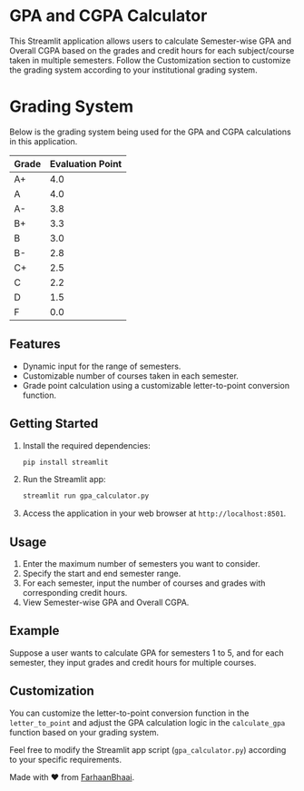 # GPA and CGPA Calculator

This Streamlit application allows users to calculate Semester-wise GPA and Overall CGPA based on the grades and credit hours for each subject/course taken in multiple semesters. Follow the Customization section to customize the grading system according to your institutional grading system.

# Grading System

Below is the grading system being used for the GPA and CGPA calculations in this application.


| Grade | Evaluation Point  |
|-------|-------------------|
| A+    | 4.0               |
| A     | 4.0               |
| A-    | 3.8               |
| B+    | 3.3               |
| B     | 3.0               |
| B-    | 2.8               |
| C+    | 2.5               |
| C     | 2.2               |
| D     | 1.5               |
| F     | 0.0               |




## Features

- Dynamic input for the range of semesters.
- Customizable number of courses taken in each semester.
- Grade point calculation using a customizable letter-to-point conversion function.

## Getting Started

1. Install the required dependencies:
   ```bash
   pip install streamlit
   ```

2. Run the Streamlit app:
   ```bash
   streamlit run gpa_calculator.py
   ```

3. Access the application in your web browser at `http://localhost:8501`.

## Usage

1. Enter the maximum number of semesters you want to consider.
2. Specify the start and end semester range.
3. For each semester, input the number of courses and grades with corresponding credit hours.
4. View Semester-wise GPA and Overall CGPA.

## Example

Suppose a user wants to calculate GPA for semesters 1 to 5, and for each semester, they input grades and credit hours for multiple courses.

## Customization

You can customize the letter-to-point conversion function in the `letter_to_point` and adjust the GPA calculation logic in the `calculate_gpa` function based on your grading system.

Feel free to modify the Streamlit app script (`gpa_calculator.py`) according to your specific requirements.

Made with ❤️ from [FarhaanBhaai](https://www.facebook.com/fb.shfarhaan).
